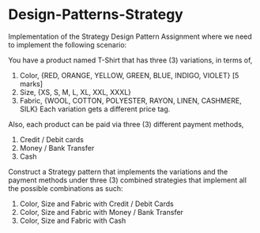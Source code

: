 # Design-Patterns-Strategy
Implementation of the Strategy Design Pattern
Assignment where we need to implement the following
scenario:

You have a product named T-Shirt that has three (3) variations, in terms
of,
1. Color, {RED, ORANGE, YELLOW, GREEN, BLUE, INDIGO, VIOLET} [5 marks]
2. Size, {XS, S, M, L, XL, XXL, XXXL} 
3. Fabric, {WOOL, COTTON, POLYESTER, RAYON, LINEN, CASHMERE, SILK} 
Each variation gets a different price tag.

Also, each product can be paid via three (3) different payment methods,
1. Credit / Debit cards 
2. Money / Bank Transfer 
3. Cash 

Construct a Strategy pattern that implements the variations and the payment
methods under three (3) combined strategies that implement all the possible
combinations as such:
1. Color, Size and Fabric with Credit / Debit Cards 
2. Color, Size and Fabric with Money / Bank Transfer 
3. Color, Size and Fabric with Cash
